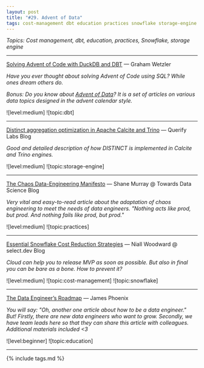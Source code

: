 ```yaml
---
layout: post
title: "#29. Advent of Data"
tags: cost-management dbt education practices snowflake storage-engine
---
```


*Topics: Cost management, dbt, education, practices, Snowflake, storage engine*

<!--cut-->

---

[Solving Advent of Code with DuckDB and DBT](https://motherduck.com/blog/solving-advent-code-duckdb-dbt/) — Graham  Wetzler

*Have you ever thought about solving Advent of Code using SQL? While ones dream others do.*

*Bonus: Do you know about [Advent of Data](https://www.adventofdata.com/)? It is a set of articles on various data topics designed in the advent calendar style.*

![level:medium] ![topic:dbt]

---

[Distinct aggregation optimization in Apache Calcite and Trino](https://www.querifylabs.com/blog/distinct-aggregation-optimization-in-apache-calcite-and-trino) — Querify Labs Blog

*Good and detailed description of how DISTINCT is implemented in Calcite and Trino engines.*

![level:medium] ![topic:storage-engine]

---

[The Chaos Data-Engineering Manifesto](https://towardsdatascience.com/the-chaos-data-engineering-manifesto-5dc09a182e85) — Shane Murray @ Towards Data Science Blog

*Very vital and easy-to-read article about the adaptation of chaos engineering to meet the needs of data engineers. "Nothing acts like prod, but prod. And nothing fails like prod, but prod."*

![level:medium] ![topic:practices]

---

[Essential Snowflake Cost Reduction Strategies](https://select.dev/posts/essential-snowflake-cost-reduction-strategies) — Niall Woodward @ select.dev Blog

*Cloud can help you to release MVP as soon as possible. But also in final you can be bare as a bone. How to prevent it?*

![level:medium] ![topic:cost-management] ![topic:snowflake]

---

[The Data Engineer’s Roadmap](https://understandingdata.com/posts/the-data-engineers-roadmap/) — James Phoenix

*You will say: "Oh, another one article about how to be a data engineer." But! Firstly, there are new data engineers who want to grow. Secondly, we have team leads here so that they can share this article with colleagues. Additional materials included <3*

![level:beginner] ![topic:education]

---

{% include tags.md %}
